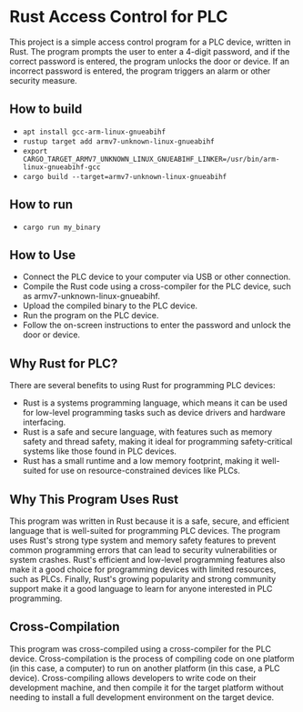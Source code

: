 # Rust Access Control for PLC
This project is a simple access control program for a PLC device, written in Rust. The program prompts the user to enter a 4-digit password, and if the correct password is entered, the program unlocks the door or device. If an incorrect password is entered, the program triggers an alarm or other security measure.
## How to build
- `apt install gcc-arm-linux-gnueabihf`
- `rustup target add armv7-unknown-linux-gnueabihf`
- `export CARGO_TARGET_ARMV7_UNKNOWN_LINUX_GNUEABIHF_LINKER=/usr/bin/arm-linux-gnueabihf-gcc`
- `cargo build --target=armv7-unknown-linux-gnueabihf`

## How to run
- `cargo run my_binary`

## How to Use
- Connect the PLC device to your computer via USB or other connection.
- Compile the Rust code using a cross-compiler for the PLC device, such as armv7-unknown-linux-gnueabihf.
- Upload the compiled binary to the PLC device.
- Run the program on the PLC device.
- Follow the on-screen instructions to enter the password and unlock the door or device.
## Why Rust for PLC?
There are several benefits to using Rust for programming PLC devices:

- Rust is a systems programming language, which means it can be used for low-level programming tasks such as device drivers and hardware interfacing.
- Rust is a safe and secure language, with features such as memory safety and thread safety, making it ideal for programming safety-critical systems like those found in PLC devices.
- Rust has a small runtime and a low memory footprint, making it well-suited for use on resource-constrained devices like PLCs.
## Why This Program Uses Rust
This program was written in Rust because it is a safe, secure, and efficient language that is well-suited for programming PLC devices. The program uses Rust's strong type system and memory safety features to prevent common programming errors that can lead to security vulnerabilities or system crashes. Rust's efficient and low-level programming features also make it a good choice for programming devices with limited resources, such as PLCs. Finally, Rust's growing popularity and strong community support make it a good language to learn for anyone interested in PLC programming.

## Cross-Compilation
This program was cross-compiled using a cross-compiler for the PLC device. Cross-compilation is the process of compiling code on one platform (in this case, a computer) to run on another platform (in this case, a PLC device). Cross-compiling allows developers to write code on their development machine, and then compile it for the target platform without needing to install a full development environment on the target device.
